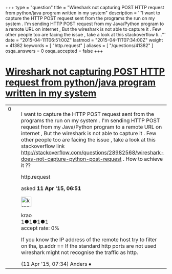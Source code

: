 +++
type = "question"
title = "Wireshark not capturing POST HTTP request from python/java program written in my system"
description = '''I want to capture the HTTP POST request sent from the programs the run on my system . I&#x27;m sending HTTP POST request from my Java/Python program to a remote URL on internet , But the wireshark is not able to capture it . Few other people too are facing the issue , take a look at this stackoverflow li...'''
date = "2015-04-11T06:51:00Z"
lastmod = "2015-04-11T07:34:00Z"
weight = 41382
keywords = [ "http.request" ]
aliases = [ "/questions/41382" ]
osqa_answers = 0
osqa_accepted = false
+++

<div class="headNormal">

# [Wireshark not capturing POST HTTP request from python/java program written in my system](/questions/41382/wireshark-not-capturing-post-http-request-from-pythonjava-program-written-in-my-system)

</div>

<div id="main-body">

<div id="askform">

<table id="question-table" style="width:100%;"><colgroup><col style="width: 50%" /><col style="width: 50%" /></colgroup><tbody><tr class="odd"><td style="width: 30px; vertical-align: top"><div class="vote-buttons"><span id="post-41382-upvote" class="ajax-command post-vote up" rel="nofollow" title="I like this post (click again to cancel)"> </span><div id="post-41382-score" class="post-score" title="current number of votes">0</div><span id="post-41382-downvote" class="ajax-command post-vote down" rel="nofollow" title="I dont like this post (click again to cancel)"> </span> <span id="favorite-mark" class="ajax-command favorite-mark" rel="nofollow" title="mark/unmark this question as favorite (click again to cancel)"> </span><div id="favorite-count" class="favorite-count"></div></div></td><td><div id="item-right"><div class="question-body"><p>I want to capture the HTTP POST request sent from the programs the run on my system . I'm sending HTTP POST request from my Java/Python program to a remote URL on internet , But the wireshark is not able to capture it . Few other people too are facing the issue , take a look at this stackoverflow link <a href="http://stackoverflow.com/questions/28982568/wireshark-does-not-capture-python-post-request">http://stackoverflow.com/questions/28982568/wireshark-does-not-capture-python-post-request</a> . How to achieve it ??</p></div><div id="question-tags" class="tags-container tags"><span class="post-tag tag-link-http.request" rel="tag" title="see questions tagged &#39;http.request&#39;">http.request</span></div><div id="question-controls" class="post-controls"></div><div class="post-update-info-container"><div class="post-update-info post-update-info-user"><p>asked <strong>11 Apr '15, 06:51</strong></p><img src="https://secure.gravatar.com/avatar/9bb1ba8c124161e7fc72198d9dc08098?s=32&amp;d=identicon&amp;r=g" class="gravatar" width="32" height="32" alt="krao&#39;s gravatar image" /><p><span>krao</span><br />
<span class="score" title="1 reputation points">1</span><span title="1 badges"><span class="badge1">●</span><span class="badgecount">1</span></span><span title="1 badges"><span class="silver">●</span><span class="badgecount">1</span></span><span title="1 badges"><span class="bronze">●</span><span class="badgecount">1</span></span><br />
<span class="accept_rate" title="Rate of the user&#39;s accepted answers">accept rate:</span> <span title="krao has no accepted answers">0%</span></p></div></div><div id="comments-container-41382" class="comments-container"><span id="41383"></span><div id="comment-41383" class="comment"><div id="post-41383-score" class="comment-score"></div><div class="comment-text"><p>If you know the IP address of the remote host try to filter on tha, ip.addr == If the standard http ports are not used wireshark might not recognise the traffic as http.</p></div><div id="comment-41383-info" class="comment-info"><span class="comment-age">(11 Apr '15, 07:34)</span> <span class="comment-user userinfo">Anders ♦</span></div></div></div><div id="comment-tools-41382" class="comment-tools"></div><div class="clear"></div><div id="comment-41382-form-container" class="comment-form-container"></div><div class="clear"></div></div></td></tr></tbody></table>

</div>

</div>

